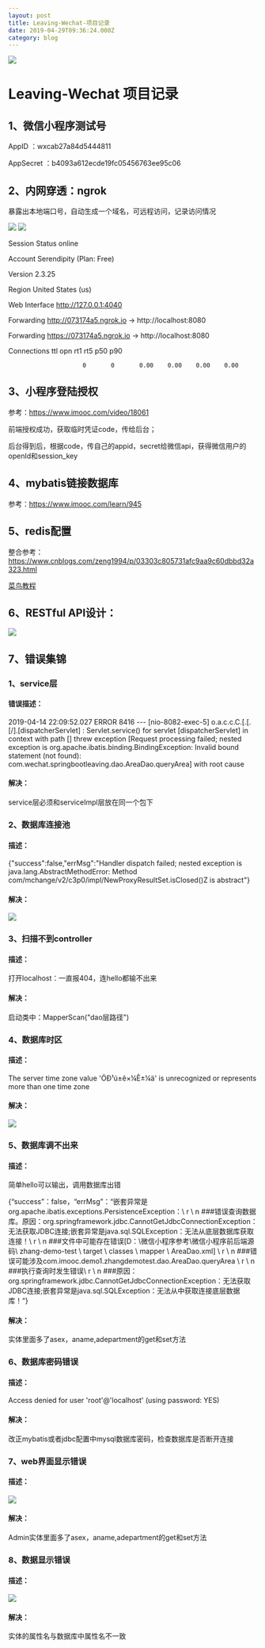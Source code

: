 ```yaml
---
layout: post
title: Leaving-Wechat-项目记录
date: 2019-04-29T09:36:24.000Z
category: blog
---
```

<img src="/images/fulls/03.jpg" class="fit image"> 

# Leaving-Wechat 项目记录

## 1、微信小程序测试号

AppID ：wxcab27a84d5444811

AppSecret ：b4093a612ecde19fc05456763ee95c06

## 2、内网穿透：ngrok

暴露出本地端口号，自动生成一个域名，可远程访问，记录访问情况

<img src="/images/leavings/ngrok01.jpg" class="fit image"> 

<img src="/images/leavings/ngrok02.jpg" class="fit image"> 


Session Status           online

Account                  Serendipity (Plan: Free)

Version                  2.3.25

Region                   United States (us)

Web Interface            http://127.0.0.1:4040

Forwarding               http://073174a5.ngrok.io -> http://localhost:8080

Forwarding               https://073174a5.ngrok.io -> http://localhost:8080

Connections              ttl     opn     rt1     rt5     p50     p90

                         0       0       0.00    0.00    0.00    0.00


## 3、小程序登陆授权

参考：https://www.imooc.com/video/18061


前端授权成功，获取临时凭证code，传给后台；


后台得到后，根据code，传自己的appid，secret给微信api，获得微信用户的openId和session_key


## 4、mybatis链接数据库

参考：https://www.imooc.com/learn/945


## 5、redis配置

整合参考：https://www.cnblogs.com/zeng1994/p/03303c805731afc9aa9c60dbbd32a323.html


[菜鸟教程](https://www.runoob.com/redis/redis-tutorial.html)


## 6、RESTful API设计：

<img src="/images/leavings/APIdesign.jpg" class="fit image"> 


## 7、错误集锦


### 1、service层

#### 错误描述：
2019-04-14 22:09:52.027 ERROR 8416 --- [nio-8082-exec-5] o.a.c.c.C.[.[.[/].[dispatcherServlet]    : Servlet.service() for servlet [dispatcherServlet] in context with path [] threw exception [Request processing failed; nested exception is org.apache.ibatis.binding.BindingException: Invalid bound statement (not found): com.wechat.springbootleaving.dao.AreaDao.queryArea] with root cause

#### 解决：

service层必须和serviceImpl层放在同一个包下

### 2、数据库连接池

#### 描述： 

{"success":false,"errMsg":"Handler dispatch failed; nested exception is java.lang.AbstractMethodError: Method com/mchange/v2/c3p0/impl/NewProxyResultSet.isClosed()Z is abstract"}

#### 解决：

<img src="/images/leavings/lianjiechi.jpg" class="fit image"> 

### 3、扫描不到controller

#### 描述：

打开localhost：一直报404，连hello都输不出来

#### 解决：

启动类中：MapperScan("dao层路径")

### 4、数据库时区

#### 描述：

The server time zone value 'ÖÐ¹ú±ê×¼Ê±¼ä' is unrecognized or represents more than one time zone

#### 解决：
<img src="/images/leavings/shiqu.jpg" class="fit image"> 

### 5、数据库调不出来

#### 描述：

简单hello可以输出，调用数据库出错

{“success”：false，“errMsg”：“嵌套异常是org.apache.ibatis.exceptions.PersistenceException：\ r \ n ###错误查询数据库。原因：org.springframework.jdbc.CannotGetJdbcConnectionException：无法获取JDBC连接;嵌套异常是java.sql.SQLException：无法从底层数据库获取连接！\ r \ n ###文件中可能存在错误[D：\微信小程序参考\微信小程序前后端源码\ zhang-demo-test \ target \ classes \ mapper \ AreaDao.xml] \ r \ n ###错误可能涉及com.imooc.demo1.zhangdemotest.dao.AreaDao.queryArea \ r \ n ###执行查询时发生错误\ r \ n ###原因：org.springframework.jdbc.CannotGetJdbcConnectionException：无法获取JDBC连接;嵌套异常是java.sql.SQLException：无法从中获取连接底层数据库！“}

#### 解决：

实体里面多了asex，aname,adepartment的get和set方法

### 6、数据库密码错误

#### 描述：

Access denied for user 'root'@'localhost' (using password: YES) 

#### 解决：

改正mybatis或者jdbc配置中mysql数据库密码，检查数据库是否断开连接

### 7、web界面显示错误

#### 描述：
<img src="/images/leavings/webWrong.jpg" class="fit image"> 

#### 解决：

Admin实体里面多了asex，aname,adepartment的get和set方法

### 8、数据显示错误

#### 描述：
<img src="/images/leavings/dataDisplay.jpg" class="fit image"> 

#### 解决：

实体的属性名与数据库中属性名不一致

